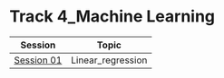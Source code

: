 # Track 4_Machine Learning

|Session|Topic|
|-------|-----|
|[Session 01](https://github.com/Rana0Ahmed/INSTANT-AI/tree/main/Track%204_%20Machine%20Learning/Session%2001)|Linear_regression|